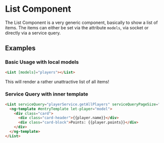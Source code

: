 # List Component
The List Component is a very generic component, basically to show a list of items. The items can either be set via the attribute `models`, via socket or directly via a service query.

## Examples

### Basic Usage with local models
```html
<List [models]="players"></List>
```
This will render a rather unattractive list of all items!


### Service Query with inner template
```html
<List serviceQuery="playerService.getAllPlayers" serviceQueryPageSize="15">
  <ng-template #entryTemplate let-player="model">
    <div class="card">
      <div class="card-header">{{player.name}}</div>
      <div class="card-block">Points: {{player.points}}</div>
    </div>
  </ng-template>
</List>
```
